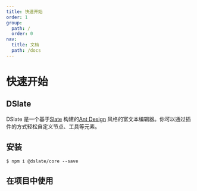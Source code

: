 ```yaml
---
title: 快速开始
order: 1
group:
  path: /
  order: 0
nav:
  title: 文档
  path: /docs
---
```


# 快速开始

## DSlate

DSlate 是一个基于[Slate](https://github.com/ianstormtaylor/slate) 构建的[Ant Design](https://github.com/ant-design/ant-design/) 风格的富文本编辑器。你可以通过插件的方式轻松自定义节点、工具等元素。

## 安装

```shell
$ npm i @dslate/core --save
```

## 在项目中使用

<code src="../demos/base.tsx" />
